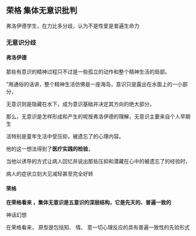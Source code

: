 

## 荣格 集体无意识批判

弗洛伊德学生，在力比多分歧，认为不是性爱是普遍生命力

### 无意识分歧

#### 弗洛伊德

那些有意识的精神过程只不过是一些孤立的动作和整个精神生活的局部。

”用通俗的话讲，整个精神生活仿佛是一座海岛，意识只是露出在水面上的一小部分， 

无意识则是隐藏在水下，成为意识基础并决定其方向的绝大部分。

那么，无意识是怎样形成和产生的呢按弗洛伊德的理解，无意识主要来自个人早期生

活特别是童年生活中受压抑，被遗忘了的心理内容。

他的这一想法得到了**医疗实践的检验**，

当他以诱导的方式让病人回忆并说出那些压抑和潜藏在心中的被遗忘了的经验时， 

病人的症状立刻大见减轻甚至完全好转

#### 荣格

**在荣格看来 ，集体无意识是五意识的深层结构，它是先天的、普遍一致的**

神话幻想

在荣格看来， 原型是包括知、 情、 意一切心理反应的具有普遍一致性的先验形式

















